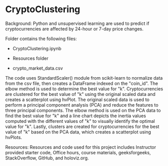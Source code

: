 # CryptoClustering

Background:  Python and unsupervised learning are used to predict if cryptocurrencies are affected by 24-hour or 7-day price changes. 
 
Folder contains the following files:  

* CryptoClustering.ipynb  

* Resources folder   

* crypto_market_data.csv

The code uses StandardScaler() module from scikit-learn to normalize data from the csv file, then creates a DataFrame indexed on the "coin_id".  The elbow method is used to determine the best value for "k".  Cryptocurrencies are clustered for the best value of "k" using the original scaled data and creates a scatterplot using hvPlot. 
The original scaled data is used to perform a principal component analysis (PCA) and reduce the features to three principal components.   The elbow method is used on the PCA data to find the best value for "k" and a line chart depicts the inertia values computed with the different values of "k" to visually identify the optimal value for "k".
Lastly, clusters are created for cryptocurrencies for the best value of "k" based on the PCA data, which creates a scatterplot using hvPlots. 

Resources:  Resources and code used for this project includes Instructor provided starter code, Office hours, course materials, geeksforgeeks, StackOverflow, GitHub, and holoviz.org. 
